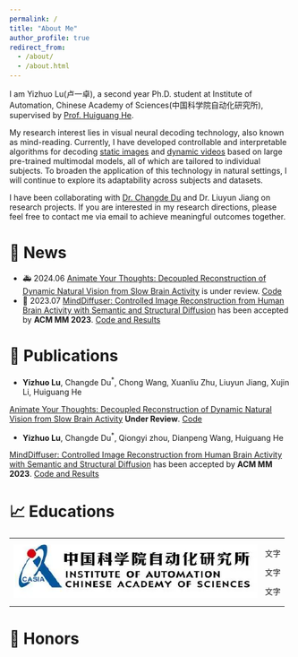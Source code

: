 ```yaml
---
permalink: /
title: "About Me"
author_profile: true
redirect_from: 
  - /about/
  - /about.html
---
```

I am Yizhuo Lu(卢一卓), a second year Ph.D. student at Institute of Automation, Chinese Academy of Sciences(中国科学院自动化研究所), supervised by [Prof. Huiguang He](https://people.ucas.ac.cn/~hehuiguang). 

My research interest lies in visual neural decoding technology, also known as mind-reading. Currently, I have developed controllable and interpretable algorithms for decoding [static images](https://dl.acm.org/doi/10.1145/3581783.3613832) and [dynamic videos](https://arxiv.org/abs/2405.03280) based on large pre-trained multimodal models, all of which are tailored to individual subjects. To broaden the application of this technology in natural settings, I will continue to explore its adaptability across subjects and datasets.

I have been collaborating with [Dr. Changde Du](https://changdedu.github.io/) and Dr. Liuyun Jiang on research projects. If you are interested in my research directions, please feel free to contact me via email to achieve meaningful outcomes together.


🚀 News
======
* 🚑 2024.06 [Animate Your Thoughts: Decoupled Reconstruction of Dynamic Natural Vision from Slow Brain Activity](https://arxiv.org/pdf/2405.03280) is under review. [Code](https://github.com/Mind-Animator/Mind-Animator)
* 🎉 2023.07 [MindDiffuser: Controlled Image Reconstruction from Human Brain Activity with Semantic and Structural Diffusion](https://dl.acm.org/doi/10.1145/3581783.3613832) has been accepted by **ACM MM 2023**. [Code and Results](https://github.com/ReedOnePeck/MindDiffuser)



📝 Publications
======
* **Yizhuo Lu**, Changde Du<sup>*</sup>, Chong Wang, Xuanliu Zhu, Liuyun Jiang, Xujin Li, Huiguang He

[Animate Your Thoughts: Decoupled Reconstruction of Dynamic Natural Vision from Slow Brain Activity](https://arxiv.org/pdf/2405.03280) **Under Review**. [Code](https://github.com/Mind-Animator/Mind-Animator)

* **Yizhuo Lu**, Changde Du<sup>*</sup>, Qiongyi zhou, Dianpeng Wang, Huiguang He

[MindDiffuser: Controlled Image Reconstruction from Human Brain Activity with Semantic and Structural Diffusion](https://dl.acm.org/doi/10.1145/3581783.3613832) has been accepted by **ACM MM 2023**. [Code and Results](https://github.com/ReedOnePeck/MindDiffuser)

📈 Educations
======
<div align="center">
  <table style="border-collapse: collapse;" rules="none">
    <tr>
      <td style="border: none;">
        <img src="https://github.com/ReedOnePeck/Luyizhuo.github.io/blob/master/images/CASIA.png" style="width: 100%;" />
      </td>
      <td style="border: none;">
        <p>文字</p>
        <p>文字</p>
        <p>文字</p>
      </td>
    </tr>
  </table>
</div>



📸 Honors
======



